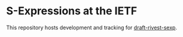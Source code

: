 # S-Expressions at the IETF


This repository hosts development and tracking for [draft-rivest-sexp](https://datatracker.ietf.org/doc/draft-rivest-sexp/).
